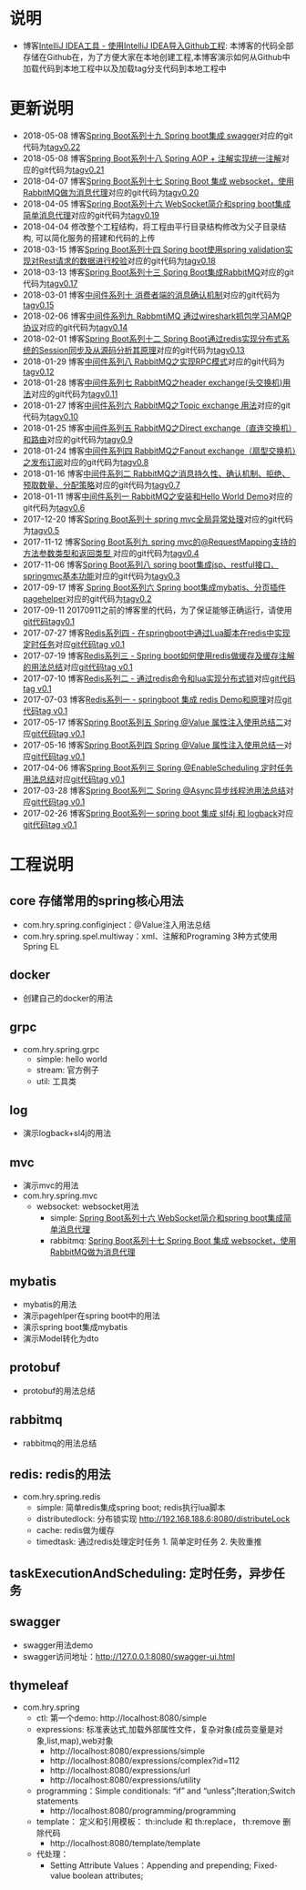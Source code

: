 # 说明
- 博客[IntelliJ IDEA工具 - 使用IntelliJ IDEA导入Github工程](http://blog.csdn.net/hry2015/article/details/77984399): 本博客的代码全部存储在Github在，为了方便大家在本地创建工程,本博客演示如何从Github中加载代码到本地工程中以及加载tag分支代码到本地工程中

# 更新说明
- 2018-05-08 博客[Spring Boot系列十九 Spring boot集成 swagger](https://blog.csdn.net/hry2015/article/details/80614315)对应的git代码为[tagv0.22](https://github.com/hryou0922/spring_boot/tree/v0.22/swagger/src/main/java/com/hry/swagger)
- 2018-05-08 博客[Spring Boot系列十八 Spring AOP + 注解实现统一注解](https://blog.csdn.net/hry2015/article/details/80244765)对应的git代码为[tagv0.21](https://github.com/hryou0922/spring_boot/tree/v0.21/mvc/src/main/java/com/hry/spring/mvc/aop/log)
- 2018-04-07 博客[Spring Boot系列十七 Spring Boot 集成 websocket，使用RabbitMQ做为消息代理](https://blog.csdn.net/hry2015/article/details/79838194)对应的git代码为[tagv0.20](https://github.com/hryou0922/spring_boot/tree/v0.20/mvc/src/main/java/com/hry/spring/mvc/websocket/rabbitmq)
- 2018-04-05 博客[Spring Boot系列十六 WebSocket简介和spring boot集成简单消息代理](https://blog.csdn.net/hry2015/article/details/79829616)对应的git代码为[tagv0.19](https://github.com/hryou0922/spring_boot/tree/v0.19/mvc/src/main/java/com/hry/spring/mvc/websocket/simple)
- 2018-04-04 修改整个工程结构，将工程由平行目录结构修改为父子目录结构, 可以简化服务的搭建和代码的上传
- 2018-03-15 博客[Spring Boot系列十四 Spring boot使用spring validation实现对Rest请求的数据进行校验](http://blog.csdn.net/hry2015/article/details/79572713)对应的git代码为[tagv0.18](https://github.com/hryou0922/spring_boot/tree/v0.18/mvc/src/main/java/com/hry/spring/mvc/validation)
- 2018-03-13 博客[Spring Boot系列十三 Spring Boot集成RabbitMQ](http://blog.csdn.net/hry2015/article/details/79545157)对应的git代码为[tagv0.17](https://github.com/hryou0922/spring_boot/tree/v0.17/rabbitmq/src/main/java/com/hry/spring/rabbitmq/boot)
- 2018-03-01 博客[中间件系列十 消费者端的消息确认机制](http://blog.csdn.net/hry2015/article/details/79416540)对应的git代码为[tagv0.15](https://github.com/hryou0922/spring_boot/tree/v0.15/rabbitmq/src/main/java/com/hry/spring/rabbitmq/advanced/consumerconfirm)
- 2018-02-06 博客[中间件系列九 RabbmtiMQ 通过wireshark抓包学习AMQP协议](http://blog.csdn.net/hry2015/article/details/79273772)对应的git代码为[tagv0.14](https://github.com/hryou0922/spring_boot/tree/v0.14/rabbitmq/src/main/java/com/hry/spring/rabbitmq/advanced/publisherconfirm)
- 2018-02-01 博客[Spring Boot系列十二 Spring Boot通过redis实现分布式系统的Session同步及从源码分析其原理](http://blog.csdn.net/hry2015/article/details/79232348)对应的git代码为[tagv0.13](https://github.com/hryou0922/spring_boot/tree/v0.13/redis/src/main/java/com/hry/spring/redis/session)
- 2018-01-29 博客[中间件系列八 RabbitMQ之实现RPC模式](http://blog.csdn.net/hry2015/article/details/79199294)对应的git代码为[tagv0.12](https://github.com/hryou0922/spring_boot/tree/v0.12/rabbitmq/src/main/java/com/hry/spring/rabbitmq/basic/rpc)
- 2018-01-28 博客[中间件系列七 RabbitMQ之header exchange(头交换机)用法](http://blog.csdn.net/hry2015/article/details/79188615)对应的git代码为[tagv0.11](https://github.com/hryou0922/spring_boot/tree/v0.11/rabbitmq/src/main/java/com/hry/spring/rabbitmq/basic/header)
- 2018-01-27 博客[中间件系列六 RabbitMQ之Topic exchange 用法](http://blog.csdn.net/hry2015/article/details/79183941)对应的git代码为[tagv0.10](https://github.com/hryou0922/spring_boot/tree/v0.10/rabbitmq/src/main/java/com/hry/spring/rabbitmq/basic/topics)
- 2018-01-25 博客[中间件系列五 RabbitMQ之Direct exchange（直连交换机）和路由](http://blog.csdn.net/hry2015/article/details/79165734)对应的git代码为[tagv0.9](https://github.com/hryou0922/spring_boot/tree/v0.9/rabbitmq/src/main/java/com/hry/spring/rabbitmq/basic/routing)
- 2018-01-24 博客[中间件系列四 RabbitMQ之Fanout exchange（扇型交换机）之发布订阅](http://blog.csdn.net/hry2015/article/details/79144038)对应的git代码为[tagv0.8](https://github.com/hryou0922/spring_boot/tree/v0.8/rabbitmq/src/main/java/com/hry/spring/rabbitmq/basic/publishsubscribe)
- 2018-01-16 博客[中间件系列二 RabbitMQ之消息持久性、确认机制、拒绝、预取数量、分配策略](http://blog.csdn.net/hry2015/article/details/79078312)对应的git代码为[tagv0.7](https://github.com/hryou0922/spring_boot/tree/v0.7/rabbitmq/src/main/java/com/hry/spring/rabbitmq/basic/workqueues)
- 2018-01-11 博客[中间件系列一 RabbitMQ之安装和Hello World Demo](http://blog.csdn.net/hry2015/article/details/79016854)对应的git代码为[tagv0.6](https://github.com/hryou0922/spring_boot/tree/v0.6/rabbitmq/src/main/java/com/hry/spring/rabbitmq/basic/helloworld)
- 2017-12-20 博客[Spring Boot系列十 spring mvc全局异常处理](http://blog.csdn.net/hry2015/article/details/78806295)对应的git代码为[tagv0.5](https://github.com/hryou0922/spring_boot/tree/v0.5/mvc/src/main/java/com/hry/spring/mvc/exceptionhandling)
- 2017-11-12 博客[Spring Boot系列九 spring mvc的@RequestMapping支持的方法参数类型和返回类型 ](http://blog.csdn.net/hry2015/article/details/78513412)对应的git代码为[tagv0.4](https://github.com/hryou0922/spring_boot/tree/v0.4/mvc/src/main/java/com/hry/spring/mvc)
- 2017-11-06 博客[Spring Boot系列八 spring boot集成jsp、restful接口、springmvc基本功能](http://blog.csdn.net/hry2015/article/details/78462512)对应的git代码为[tagv0.3](https://github.com/hryou0922/spring_boot/tree/v0.3/mvc/src/main/java/com/hry/spring/mvc)
- 2017-09-17 博客[ Spring Boot系列六 Spring boot集成mybatis、分页插件pagehelper](http://blog.csdn.net/hry2015/article/details/78010502)对应的git代码为[tagv0.2](https://github.com/hryou0922/spring_boot/tree/v0.2)
- 2017-09-11 20170911之前的博客里的代码，为了保证能够正确运行，请使用[git代码tagv0.1](https://github.com/hryou0922/spring_boot/tree/v0.1)
- 2017-07-27 博客[Redis系列四 - 在springboot中通过Lua脚本在redis中实现定时任务](http://blog.csdn.net/hry2015/article/details/76167016)对应[git代码tag v0.1](https://github.com/hryou0922/spring_boot/tree/v0.1/redis/src/main/java/com/hry/spring/redis/timedtask)
- 2017-07-19 博客[Redis系列三 - Spring boot如何使用redis做缓存及缓存注解的用法总结](http://blog.csdn.net/hry2015/article/details/75451705)对应[git代码tag v0.1](https://github.com/hryou0922/spring_boot/tree/v0.1/redis/src/main/java/com/hry/spring/redis/cache)
- 2017-07-10 博客[Redis系列二 - 通过redis命令和lua实现分布式锁](http://blog.csdn.net/hry2015/article/details/74937375)对应[git代码tag v0.1](https://github.com/hryou0922/spring_boot/tree/v0.1/redis/src/main/java/com/hry/spring/redis/distributedlock)
- 2017-07-03 博客[Redis系列一 - springboot 集成 redis Demo和原理](http://blog.csdn.net/hry2015/article/details/74276423)对应[git代码tag v0.1](https://github.com/hryou0922/spring_boot/tree/v0.1/redis/src/main/java/com/hry/spring/redis/simple)
- 2017-05-17 博客[Spring Boot系列五 Spring @Value 属性注入使用总结二](http://blog.csdn.net/hry2015/article/details/72453920)对应[git代码tag v0.1](https://github.com/hryou0922/spring_boot/tree/v0.1/core/src/main/java/com/hry/spring)
- 2017-05-16 博客[Spring Boot系列四 Spring @Value 属性注入使用总结一](http://blog.csdn.net/hry2015/article/details/72353994)对应[git代码tag v0.1](https://github.com/hryou0922/spring_boot/tree/v0.1/core/src/main/java/com/hry/spring/configinject)
- 2017-04-06 博客[Spring Boot系列三 Spring @EnableScheduling 定时任务用法总结](http://blog.csdn.net/hry2015/article/details/69445289)对应[git代码tag v0.1](https://github.com/hryou0922/spring_boot/tree/v0.1/taskExecutionAndScheduling/src/main/java/com/hry/spring/schedule)
- 2017-03-28 博客[Spring Boot系列二 Spring @Async异步线程池用法总结](http://blog.csdn.net/hry2015/article/details/67640534)对应[git代码tag v0.1](https://github.com/hryou0922/spring_boot/tree/v0.1/taskExecutionAndScheduling/src/main/java/com/hry/spring/async)
- 2017-02-26 博客[Spring Boot系列一 spring boot 集成 slf4j 和 logback](http://blog.csdn.net/hry2015/article/details/57410727)对应[git代码tag v0.1](https://github.com/hryou0922/spring_boot/tree/v0.1/log)

# 工程说明
## core 存储常用的spring核心用法 
- com.hry.spring.configinject：@Value注入用法总结
- com.hry.spring.spel.multiway：xml、注解和Programing 3种方式使用Spring EL
## docker
- 创建自己的docker的用法

## grpc
- com.hry.spring.grpc
    - simple: hello world
    - stream: 官方例子
    - util: 工具类

## log
- 演示logback+sl4j的用法

## mvc
- 演示mvc的用法
- com.hry.spring.mvc
    - websocket: websocket用法
        - simple: [Spring Boot系列十六 WebSocket简介和spring boot集成简单消息代理](https://blog.csdn.net/hry2015/article/details/79829616)
        - rabbitmq: [Spring Boot系列十七 Spring Boot 集成 websocket，使用RabbitMQ做为消息代理](https://blog.csdn.net/hry2015/article/details/79838194)

## mybatis
- mybatis的用法
- 演示pagehlper在spring boot中的用法
- 演示spring boot集成mybatis
- 演示Model转化为dto

## protobuf
- protobuf的用法总结

## rabbitmq
- rabbitmq的用法总结

## redis: redis的用法
- com.hry.spring.redis
    - simple: 简单redis集成spring boot; redis执行lua脚本
    - distributedlock: 分布锁实现 http://192.168.188.6:8080/distributeLock
    - cache: redis做为缓存
    - timedtask: 通过redis处理定时任务 1. 简单定时任务 2. 失败重推
## taskExecutionAndScheduling: 定时任务，异步任务

## swagger
- swagger用法demo
- swagger访问地址：http://127.0.0.1:8080/swagger-ui.html

## thymeleaf
- com.hry.spring
    - ctl: 第一个demo: http://localhost:8080/simple
    - expressions: 标准表达式,加载外部属性文件，复杂对象(成员变量是对象,list,map),web对象
        - http://localhost:8080/expressions/simple
        - http://localhost:8080/expressions/complex?id=112
        - http://localhost:8080/expressions/url
        - http://localhost:8080/expressions/utility
    - programming：Simple conditionals: “if” and “unless”;Iteration;Switch statements
	    - http://localhost:8080/programming/programming
    - template： 定义和引用模板： th:include 和 th:replace，	th:remove 删除代码 
        - http://localhost:8080/template/template
    - 代处理：
	    - Setting Attribute Values：Appending and prepending;  Fixed-value boolean attributes;
 
 